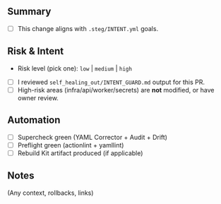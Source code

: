 ## Summary
- [ ] This change aligns with `.steg/INTENT.yml` goals.

## Risk & Intent
- Risk level (pick one): `low` | `medium` | `high`
- [ ] I reviewed `self_healing_out/INTENT_GUARD.md` output for this PR.
- [ ] High-risk areas (infra/api/worker/secrets) are **not** modified, or have owner review.

## Automation
- [ ] Supercheck green (YAML Corrector + Audit + Drift)
- [ ] Preflight green (actionlint + yamllint)
- [ ] Rebuild Kit artifact produced (if applicable)

## Notes
(Any context, rollbacks, links)
